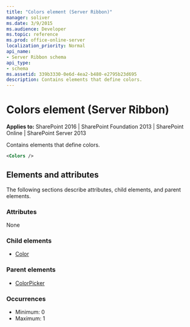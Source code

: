 ```yaml
---
title: "Colors element (Server Ribbon)"
manager: soliver
ms.date: 3/9/2015
ms.audience: Developer
ms.topic: reference
ms.prod: office-online-server
localization_priority: Normal
api_name:
- Server Ribbon schema
api_type:
- schema
ms.assetid: 339b3330-0e6d-4ea2-b480-e2795b23d695
description: Contains elements that define colors.
---
```


# Colors element (Server Ribbon)

**Applies to:** SharePoint 2016 | SharePoint Foundation 2013 | SharePoint Online | SharePoint Server 2013
  
Contains elements that define colors. 
  
```XML
<Colors />
```

## Elements and attributes

The following sections describe attributes, child elements, and parent elements.

### Attributes

None
  
### Child elements

- [Color](color-element.md)
   
### Parent elements

- [ColorPicker](colorpicker-element.md)
   
### Occurrences

- Minimum: 0
- Maximum: 1  
   

